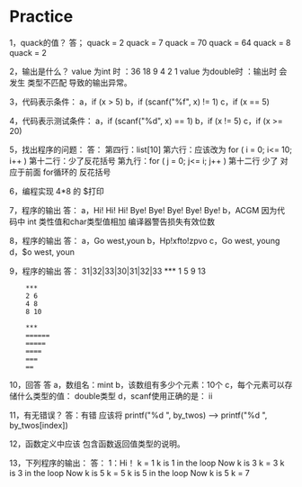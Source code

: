 # Practice

1，quack的值？
    答；
        quack = 2
        quack = 7
        quack = 70
        quack = 64
        quack = 8
        quack = 2

2，输出是什么？
    value 为int 时 ：36 18  9  4  2  1
    value 为double时 ：输出时 会发生 类型不匹配 导致的输出异常。

3，代码表示条件：
    a，if (x > 5)
    b，if (scanf("%f", x) != 1)
    c，if (x == 5)

4，代码表示测试条件：
    a，if (scanf("%d", x) == 1)
    b，if (x != 5)
    c，if (x >= 20)

5，找出程序的问题：
    答：
        第四行：list[10]
        第六行：应该改为 for ( i = 0; i<= 10; i++ )
        第十二行：少了反花括号
        第九行：for ( j = 0; j<= i; j++ )
        第十二行 少了 对应于前面 for循环的 反花括号

6，编程实现 4*8 的 $打印

7，程序的输出
    答：
        a，Hi! Hi! Hi! Bye! Bye! Bye! Bye! Bye!
        b，ACGM 因为代码中 int 类性值和char类型值相加 编译器警告损失有效位数

8，程序的输出
    答：
        a，Go west,youn
        b，Hp!xfto!zpvo
        c，Go west, young
        d，$o west, youn

9，程序的输出
    答：
        31|32|33|30|31|32|33
        ***
        1
        5
        9
        13

        ***
        2 6
        4 8
        8 10

        ***
        ======
        =====
        ====
        ===
        ==

10，回答
    答
    a，数组名：mint
    b，该数组有多少个元素：10个
    c，每个元素可以存储什么类型的值： double类型
    d，scanf使用正确的是： ii

11，有无错误？
    答：有错
    应该将
    printf("%d ", by_twos) -->  printf("%d ", by_twos[index])

12，函数定义中应该 包含函数返回值类型的说明。

13，下列程序的输出：
    答：
        1：Hi！
        k = 1
        k is 1 in the loop
        Now k is 3
        k = 3
        k is 3 in the loop
        Now k is 5
        k = 5
        k is 5 in the loop
        Now k is 5
        k = 7


